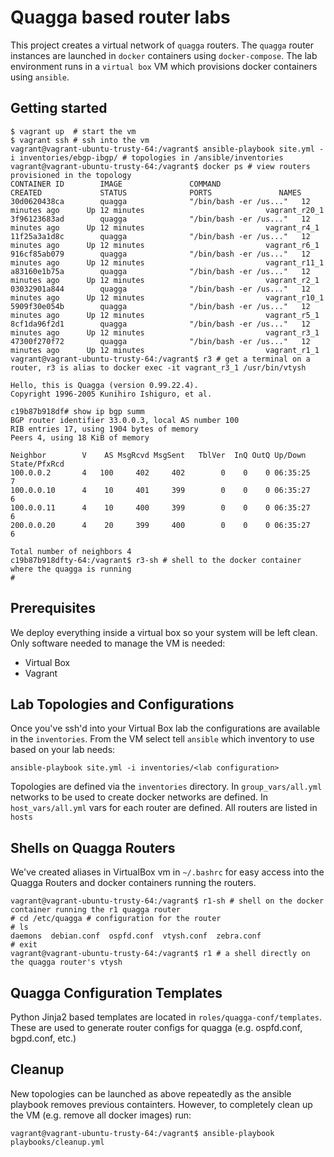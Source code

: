 # Quagga based router labs
This project creates a virtual network of `quagga` routers. The `quagga` router instances are launched in `docker` containers using `docker-compose`. The lab environment runs in a `virtual box` VM which provisions docker containers using `ansible`.


## Getting started

```
$ vagrant up  # start the vm
$ vagrant ssh # ssh into the vm
vagrant@vagrant-ubuntu-trusty-64:/vagrant$ ansible-playbook site.yml -i inventories/ebgp-ibgp/ # topologies in /ansible/inventories
vagrant@vagrant-ubuntu-trusty-64:/vagrant$ docker ps # view routers provisioned in the topology
CONTAINER ID        IMAGE               COMMAND                  CREATED             STATUS              PORTS               NAMES
30d0620438ca        quagga              "/bin/bash -er /us..."   12 minutes ago      Up 12 minutes                           vagrant_r20_1
3f96123683ad        quagga              "/bin/bash -er /us..."   12 minutes ago      Up 12 minutes                           vagrant_r4_1
11f25a3a1d8c        quagga              "/bin/bash -er /us..."   12 minutes ago      Up 12 minutes                           vagrant_r6_1
916cf85ab079        quagga              "/bin/bash -er /us..."   12 minutes ago      Up 12 minutes                           vagrant_r11_1
a83160e1b75a        quagga              "/bin/bash -er /us..."   12 minutes ago      Up 12 minutes                           vagrant_r2_1
03032901a844        quagga              "/bin/bash -er /us..."   12 minutes ago      Up 12 minutes                           vagrant_r10_1
5909f30e054b        quagga              "/bin/bash -er /us..."   12 minutes ago      Up 12 minutes                           vagrant_r5_1
8cf1da96f2d1        quagga              "/bin/bash -er /us..."   12 minutes ago      Up 12 minutes                           vagrant_r3_1
47300f270f72        quagga              "/bin/bash -er /us..."   12 minutes ago      Up 12 minutes                           vagrant_r1_1
vagrant@vagrant-ubuntu-trusty-64:/vagrant$ r3 # get a terminal on a router, r3 is alias to docker exec -it vagrant_r3_1 /usr/bin/vtysh

Hello, this is Quagga (version 0.99.22.4).
Copyright 1996-2005 Kunihiro Ishiguro, et al.

c19b87b918df# show ip bgp summ
BGP router identifier 33.0.0.3, local AS number 100
RIB entries 17, using 1904 bytes of memory
Peers 4, using 18 KiB of memory

Neighbor        V    AS MsgRcvd MsgSent   TblVer  InQ OutQ Up/Down  State/PfxRcd
100.0.0.2       4   100     402     402        0    0    0 06:35:25        7
100.0.0.10      4    10     401     399        0    0    0 06:35:27        6
100.0.0.11      4    10     400     399        0    0    0 06:35:27        6
200.0.0.20      4    20     399     400        0    0    0 06:35:27        6

Total number of neighbors 4
c19b87b918dfty-64:/vagrant$ r3-sh # shell to the docker container where the quagga is running
#

```

## Prerequisites
We deploy everything inside a virtual box so your system will be left clean. Only software needed to manage the VM is needed:
* Virtual Box
* Vagrant

## Lab Topologies and Configurations

Once you've ssh'd into your Virtual Box lab the configurations are available in the `inventories`. From the VM select tell `ansible` which inventory to use based on your lab needs:

```ansible-playbook site.yml -i inventories/<lab configuration>```

Topologies are defined via the `inventories` directory.  In `group_vars/all.yml` networks to be used to create docker networks are defined.  In `host_vars/all.yml` vars for each router are defined.  All routers are listed in `hosts`

## Shells on Quagga Routers
We've created aliases in VirtualBox vm in `~/.bashrc` for easy access into the Quagga Routers and docker containers running the routers.

```
vagrant@vagrant-ubuntu-trusty-64:/vagrant$ r1-sh # shell on the docker container running the r1 quagga router
# cd /etc/quagga # configuration for the router
# ls
daemons  debian.conf  ospfd.conf  vtysh.conf  zebra.conf
# exit
vagrant@vagrant-ubuntu-trusty-64:/vagrant$ r1 # a shell directly on the quagga router's vtysh

```

## Quagga Configuration Templates

Python Jinja2 based templates are located in `roles/quagga-conf/templates`. These are used to generate router configs for quagga (e.g. ospfd.conf, bgpd.conf, etc.)

## Cleanup

New topologies can be launched as above repeatedly as the ansible playbook removes previous containters.  However, to completely clean up the VM (e.g. remove all docker images) run:

```
vagrant@vagrant-ubuntu-trusty-64:/vagrant$ ansible-playbook playbooks/cleanup.yml
```
